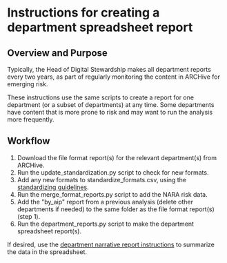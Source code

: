 # Instructions for creating a department spreadsheet report

## Overview and Purpose

Typically, the Head of Digital Stewardship makes all department reports every two years,
as part of regularly monitoring the content in ARCHive for emerging risk.

These instructions use the same scripts to create a report for one department (or a subset of departments) at any time.
Some departments have content that is more prone to risk and may want to run the analysis more frequently.

## Workflow

1. Download the file format report(s) for the relevant department(s) from ARCHive.
2. Run the update_standardization.py script to check for new formats.
3. Add any new formats to standardize_formats.csv, using the [standardizing guidelines](standardize_formats_guidelines.md).
4. Run the merge_format_reports.py script to add the NARA risk data.
5. Add the "by_aip" report from a previous analysis (delete other departments if needed) to the same folder as the file format report(s) (step 1).
6. Run the department_reports.py script to make the department spreadsheet report(s).

If desired, use the [department narrative report instructions](department_narrative_report_instructions.md)
to summarize the data in the spreadsheet.
